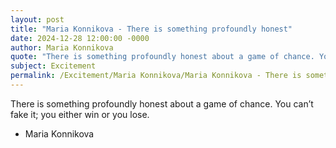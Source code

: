 ```yaml
---
layout: post
title: "Maria Konnikova - There is something profoundly honest"
date: 2024-12-28 12:00:00 -0000
author: Maria Konnikova
quote: "There is something profoundly honest about a game of chance. You can’t fake it; you either win or you lose."
subject: Excitement
permalink: /Excitement/Maria Konnikova/Maria Konnikova - There is something profoundly honest
---
```


There is something profoundly honest about a game of chance. You can’t fake it; you either win or you lose.

- Maria Konnikova
